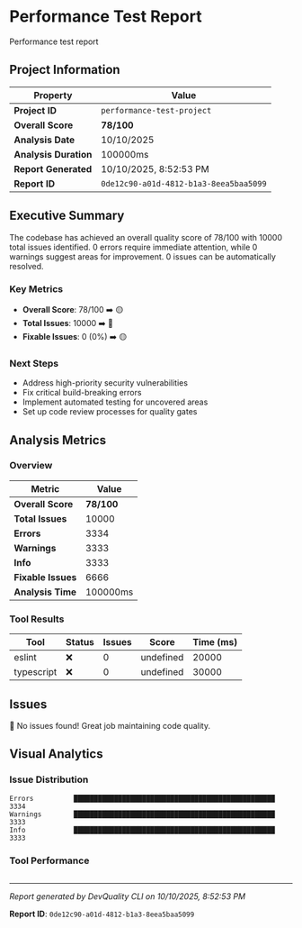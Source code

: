 # Performance Test Report

Performance test report

## Project Information

| Property | Value |
|----------|-------|
| **Project ID** | `performance-test-project` |
| **Overall Score** | **78/100** |
| **Analysis Date** | 10/10/2025 |
| **Analysis Duration** | 100000ms |
| **Report Generated** | 10/10/2025, 8:52:53 PM |
| **Report ID** | `0de12c90-a01d-4812-b1a3-8eea5baa5099` |

## Executive Summary

The codebase has achieved an overall quality score of 78/100 with 10000 total issues identified. 0 errors require immediate attention, while 0 warnings suggest areas for improvement. 0 issues can be automatically resolved.

### Key Metrics

- **Overall Score**: 78/100 ➡️ 🟡
- **Total Issues**: 10000 ➡️ 🔴
- **Fixable Issues**: 0 (0%) ➡️ 🟡

### Next Steps

- Address high\-priority security vulnerabilities
- Fix critical build\-breaking errors
- Implement automated testing for uncovered areas
- Set up code review processes for quality gates

## Analysis Metrics

### Overview

| Metric | Value |
|--------|-------|
| **Overall Score** | **78/100** |
| **Total Issues** | 10000 |
| **Errors** | 3334 |
| **Warnings** | 3333 |
| **Info** | 3333 |
| **Fixable Issues** | 6666 |
| **Analysis Time** | 100000ms |

### Tool Results

| Tool | Status | Issues | Score | Time (ms) |
|------|--------|--------|-------|-----------|
| eslint | ❌ | 0 | undefined | 20000 |
| typescript | ❌ | 0 | undefined | 30000 |

## Issues

🎉 No issues found! Great job maintaining code quality.

## Visual Analytics

### Issue Distribution

```
Errors          ██████████████████████████████████████████████████ 3334
Warnings        ██████████████████████████████████████████████████ 3333
Info            ██████████████████████████████████████████████████ 3333
```

### Tool Performance

```

```

---

*Report generated by DevQuality CLI on 10/10/2025, 8:52:53 PM*

**Report ID**: `0de12c90-a01d-4812-b1a3-8eea5baa5099`
